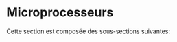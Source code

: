 # Microprocesseurs

Cette section est composée des sous-sections suivantes:

```{tableofcontents}
```
